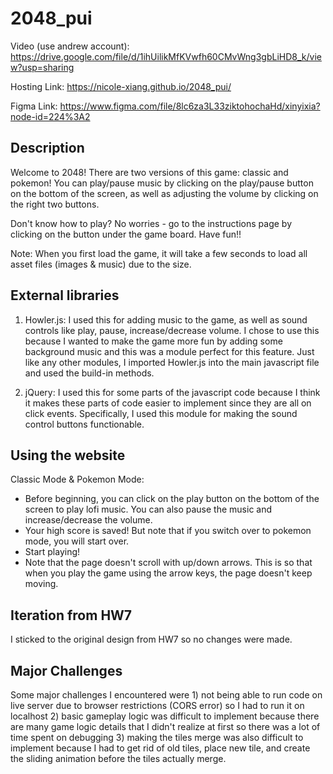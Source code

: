 # 2048_pui
Video (use andrew account): https://drive.google.com/file/d/1ihUilikMfKVwfh60CMvWng3gbLiHD8_k/view?usp=sharing

Hosting Link: https://nicole-xiang.github.io/2048_pui/

Figma Link: https://www.figma.com/file/8lc6za3L33ziktohochaHd/xinyixia?node-id=224%3A2

## Description 
Welcome to 2048! There are two versions of this game: classic and pokemon! You can  play/pause music by clicking on the play/pause button on the bottom of the screen, as well as adjusting the volume by clicking on the right two buttons. 

Don't know how to play? No worries - go to the instructions page by clicking on the button under the game board. Have fun!! 

Note: When you first load the game, it will take a few seconds to load all asset files (images & music) due to the size.  

## External libraries
1. Howler.js: I used this for adding music to the game, as well as sound controls like play, pause, increase/decrease volume. I chose to use this because I wanted to make the game more fun by adding some background music and this was a module perfect for this feature. Just like any other modules, I imported Howler.js into the main javascript file and used the build-in methods. 

2. jQuery: I used this for some parts of the javascript code because I think it makes these parts of code easier to implement since they are all on click events. Specifically, I used this module for making the sound control buttons functionable.

## Using the website 
Classic Mode & Pokemon Mode: 
- Before beginning, you can click on the play button on the bottom of the screen to play lofi music. You can also pause the music and increase/decrease the volume. 
- Your high score is saved! But note that if you switch over to pokemon mode, you will start over. 
- Start playing! 
- Note that the page doesn't scroll with up/down arrows. This is so that when you play the game using the arrow keys, the page doesn't keep moving.   


## Iteration from HW7 
I sticked to the original design from HW7 so no changes were made. 

## Major Challenges
Some major challenges I encountered were 1) not being able to run code on live server due to browser restrictions (CORS error) so I had to run it on localhost 2) basic gameplay logic was difficult to implement because there are many game logic details that I didn't realize at first so there was a lot of time spent on debugging 3) making the tiles merge was also difficult to implement because I had to get rid of old tiles, place new tile, and create the sliding animation before the tiles actually merge.  
